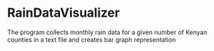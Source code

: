 # RainDataVisualizer
The program collects monthly rain data for a given number of Kenyan counties in a text file and creates bar graph representation 
